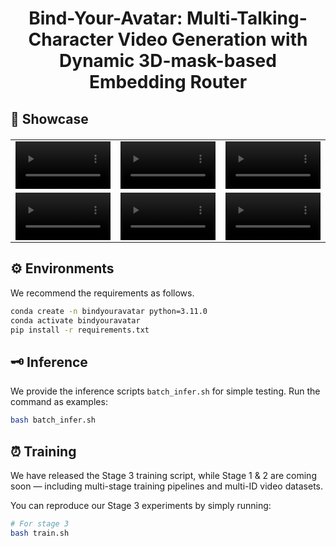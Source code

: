 
<h1 align='center'>Bind-Your-Avatar: Multi-Talking-Character Video Generation with Dynamic 3D-mask-based Embedding Router</h1>








## 📸 Showcase

<table border="0" style="width: 100%; text-align: left; margin-top: 20px;">
  <tr>
      <td>
          <video src="https://github.com/user-attachments/assets/f26b1240-b22f-4f6c-9a24-64bf08848f15" width="100%" controls autoplay loop></video>
      </td>
       <td>
          <video src="https://github.com/user-attachments/assets/9faaef7d-3cbf-4d8c-93ec-aada418ccfd3" width="100%" controls autoplay loop></video>
     </td>
      <td>
          <video src="https://github.com/user-attachments/assets/10ec4363-1ea0-42f5-af79-d242be277289" width="100%" controls autoplay loop></video>
     </td>
  </tr>
        <td>
          <video src="https://github.com/user-attachments/assets/f0ba3e32-0881-4be6-b02f-0b7dffc0e39f" width="100%" controls autoplay loop></video>
      </td>
      <td>
          <video src="https://github.com/user-attachments/assets/327cdf21-1042-4923-aa8b-730e8bd1dea4" width="100%" controls autoplay loop></video>
      </td>
       <td>
          <video src="https://github.com/user-attachments/assets/4e0706f8-3634-47c4-816e-5eceb5c58280" width="100%" controls autoplay loop></video>
     </td>
  </tr>
  <tr>
</table>

## ⚙️ Environments

We recommend the requirements as follows. 

```bash
conda create -n bindyouravatar python=3.11.0
conda activate bindyouravatar
pip install -r requirements.txt
```

## 🗝️ Inference 
We provide the inference scripts ```batch_infer.sh``` for simple testing. Run the command as examples: 

```bash
bash batch_infer.sh
```

## ⏰ Training

We have released the Stage 3 training script, while Stage 1 & 2 are coming soon — including multi-stage training pipelines and multi-ID video datasets.

You can reproduce our Stage 3 experiments by simply running:

```bash
# For stage 3
bash train.sh
```
